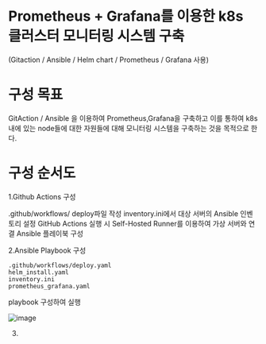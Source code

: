 
# Prometheus + Grafana를 이용한 k8s 클러스터 모니터링 시스템 구축

(Gitaction / Ansible / Helm chart / Prometheus / Grafana 사용)

# 구성 목표
 
GitAction / Ansible 을 이용하여 Prometheus,Grafana을 구축하고 이를 통하여 k8s 내에 있는 node들에 대한 자원들에 대해 모니터링 시스템을 구축하는 것을 목적으로 한다.

# 구성 순서도

1.Github Actions 구성

  .github/workflows/ deploy파일 작성
  inventory.ini에서 대상 서버의 Ansible 인벤토리 설정
  GitHub Actions 실행 시 Self-Hosted Runner를 이용하여 가상 서버와 연결
  Ansible 플레이북 구성

2.Ansible Playbook 구성

    .github/workflows/deploy.yaml
    helm_install.yaml
    inventory.ini
    prometheus_grafana.yaml
playbook 구성하여 실행

![image](https://github.com/user-attachments/assets/d8428964-c234-4080-aea4-8484b8a34880)

3. 

